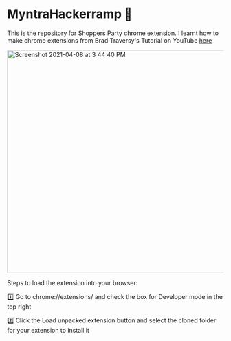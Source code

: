 # MyntraHackerramp :rocket:

This is the repository for Shoppers Party chrome extension. I learnt how to make chrome extensions from Brad Traversy's Tutorial on YouTube [here](https://www.youtube.com/watch?v=wHZCYi1K664)

<img width="518" alt="Screenshot 2021-04-08 at 3 44 40 PM" src="https://user-images.githubusercontent.com/65967490/114010578-de237180-9881-11eb-95da-c037c703c016.png">

Steps to load the extension into your browser:

:one: Go to chrome://extensions/ and check the box for Developer mode in the top right

:two: Click the Load unpacked extension button and select the cloned folder for your extension to install it

